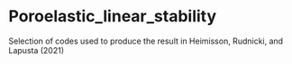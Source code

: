 # Poroelastic_linear_stability
Selection of codes used to produce the result in Heimisson, Rudnicki, and Lapusta (2021)
